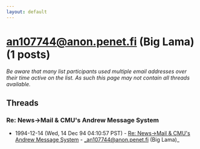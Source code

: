 ```yaml
---
layout: default
---
```


# an107744@anon.penet.fi (Big Lama) (1 posts)

_Be aware that many list participants used multiple email addresses over their time active on the list. As such this page may not contain all threads available._

## Threads

### Re: News->Mail & CMU's Andrew Message System
+ 1994-12-14 (Wed, 14 Dec 94 04:10:57 PST) - [Re: News->Mail & CMU's Andrew Message System](/archive/1994/12/98754c3a81ab1174036f5ec275bfb2f0cfd569175ace02bab9a00d39644d6720) - _an107744@anon.penet.fi (Big Lama)_

